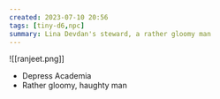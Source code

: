 ```yaml
---
created: 2023-07-10 20:56
tags: [tiny-d6,npc]
summary: Lina Devdan's steward, a rather gloomy man
---
```

![[ranjeet.png]]
- Depress Academia
- Rather gloomy, haughty man